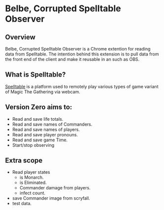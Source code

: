 # Belbe, Corrupted Spelltable Observer
## Overview
Belbe, Corrupted Spelltable Observer is a Chrome extention for reading data from Spelltable.
The intention behind this extension is to pull data from the front end of the client and make it reusable in an such as OBS.

## What is Spelltable?
[Spelltable](https://spelltable.wizards.com/) is a platform used to remotely play various types of game variant of Magic The Gathering via webcam. 

## Version Zero aims to:
- Read and save life totals.
- Read and save names of Commanders.
- Read and save names of players.
- Read and save player pronouns.
- Read and save game Time.
- Start/stop observing

## Extra scope
- Read player states
   - is Monarch.
   - is Eliminated.
   - Commander damage from players.
   - infect count.
- save Commander image from scryfall.
- test data.